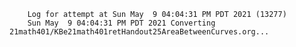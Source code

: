         Log for attempt at Sun May  9 04:04:31 PM PDT 2021 (13277)
        Sun May  9 04:04:31 PM PDT 2021 Converting 21math401/KBe21math401retHandout25AreaBetweenCurves.org...
